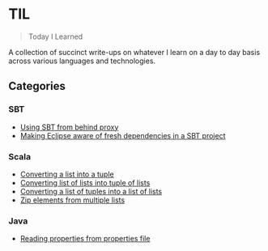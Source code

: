 # TIL
> Today I Learned

A collection of succinct write-ups on whatever I learn on a day to day basis across various languages and technologies.

## Categories
### SBT
- [Using SBT from behind proxy](https://github.com/codingkapoor/til/blob/master/sbt/using-sbt-from-behind-proxy.md)
- [Making Eclipse aware of fresh dependencies in a SBT project](https://github.com/codingkapoor/til/blob/master/sbt/making-eclipse-aware-of-fresh-dependencies.md)

### Scala
- [Converting a list into a tuple](https://github.com/codingkapoor/til/blob/master/scala/converting-a-list-into-a-tuple.md)
- [Converting list of lists into tuple of lists](https://github.com/codingkapoor/til/blob/master/scala/converting-list-of-lists-into-tuple-of-lists.md)
- [Converting a list of tuples into a list of lists](https://github.com/codingkapoor/til/blob/master/scala/converting-list-of-tuples-into-list-of-lists.md)
- [Zip elements from multiple lists](https://github.com/codingkapoor/til/blob/master/scala/zip-elements-from-multiple-lists.md)

### Java
- [Reading properties from properties file](https://github.com/codingkapoor/til/blob/master/java/reading-properties-from-properties-file.md)
